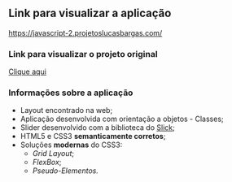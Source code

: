 ## Link para visualizar a aplicação
<https://javascript-2.projetoslucasbargas.com/>

### Link para visualizar o projeto original
[Clique aqui](https://bootstrapmade.com/demo/Bethany/)

### Informações sobre a aplicação
* Layout encontrado na web; 
* Aplicação desenvolvida com orientação a objetos - Classes;
* Slider desenvolvido com a biblioteca do [Slick](https://kenwheeler.github.io/slick/);
* HTML5 e CSS3 **semanticamente corretos**;
* Soluções **modernas** do CSS3: 
    * *Grid Layout*;
    * *FlexBox*;
    * *Pseudo-Elementos.*